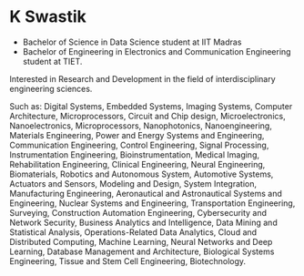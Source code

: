 # K Swastik

- Bachelor of Science in Data Science student at IIT Madras
- Bachelor of Engineering in Electronics and Communication Engineering student at TIET.


Interested in Research and Development in the field of interdisciplinary engineering sciences.

Such as:
Digital Systems, Embedded Systems, Imaging Systems, Computer Architecture, Microprocessors, Circuit and Chip design, Microelectronics, Nanoelectronics, Microprocessors, Nanophotonics, Nanoengineering, Materials Engineering,  Power and Energy Systems and Engineering, Communication Engineering, Control Engineering, Signal Processing, Instrumentation Engineering, Bioinstrumentation, Medical Imaging, Rehabilitation Engineering, Clinical Engineering, Neural Engineering, Biomaterials,  Robotics and Autonomous System, Automotive Systems, Actuators and Sensors, Modeling and Design, System Integration, Manufacturing Engineering, Aeronautical and Astronautical Systems and Engineering, Nuclear Systems and Engineering, Transportation Engineering, Surveying, Construction Automation Engineering, Cybersecurity and Network Security, Business Analytics and Intelligence, Data Mining and Statistical Analysis, Operations-Related Data Analytics, Cloud and Distributed Computing, Machine Learning, Neural Networks and Deep Learning, Database Management and Architecture, Biological Systems Engineering, Tissue and Stem Cell Engineering, Biotechnology.
